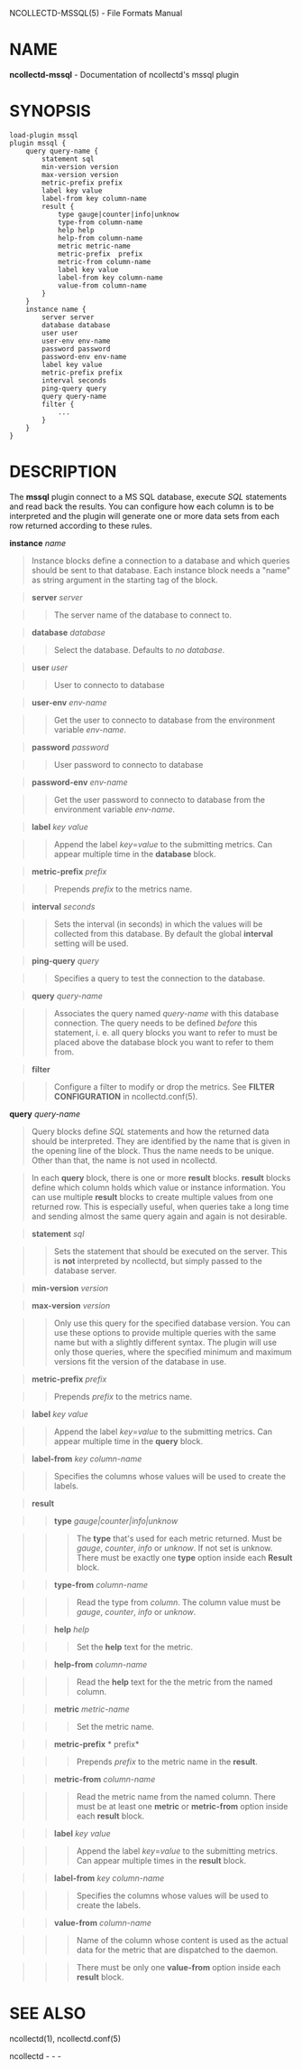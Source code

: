 NCOLLECTD-MSSQL(5) - File Formats Manual

# NAME

**ncollectd-mssql** - Documentation of ncollectd's mssql plugin

# SYNOPSIS

	load-plugin mssql
	plugin mssql {
	    query query-name {
	        statement sql
	        min-version version
	        max-version version
	        metric-prefix prefix
	        label key value
	        label-from key column-name
	        result {
	            type gauge|counter|info|unknow
	            type-from column-name
	            help help
	            help-from column-name
	            metric metric-name
	            metric-prefix  prefix
	            metric-from column-name
	            label key value
	            label-from key column-name
	            value-from column-name
	        }
	    }
	    instance name {
	        server server
	        database database
	        user user
	        user-env env-name
	        password password
	        password-env env-name
	        label key value
	        metric-prefix prefix
	        interval seconds
	        ping-query query
	        query query-name
	        filter {
	            ...
	        }
	    }
	}

# DESCRIPTION

The **mssql** plugin connect to a MS SQL database, execute *SQL*
statements and read back the results.
You can configure how each column is to be interpreted and the
plugin will generate one or more data sets from each row returned according
to these rules.

**instance** *name*

> Instance blocks define a connection to a database and which queries should be
> sent to that database.
> Each instance block needs a "name" as string argument in the starting tag of
> the block.

> **server** *server*

> > The server name of the database to connect to.

> **database** *database*

> > Select the database.
> > Defaults to *no database*.

> **user** *user*

> > User to connecto to database

> **user-env** *env-name*

> > Get the user to connecto to database from the environment variable
> > *env-name*.

> **password** *password*

> > User password to connecto to database

> **password-env** *env-name*

> > Get the user password to connecto to database from the environment variable
> > *env-name*.

> **label** *key* *value*

> > Append the label *key*=*value* to the submitting metrics.
> > Can appear multiple time in the **database** block.

> **metric-prefix** *prefix*

> > Prepends *prefix* to the metrics name.

> **interval** *seconds*

> > Sets the interval (in seconds) in which the values will be collected from this
> > database.
> > By default the global **interval** setting will be used.

> **ping-query** *query*

> > Specifies a query to test the connection to the database.

> **query** *query-name*

> > Associates the query named *query-name* with this database connection.
> > The query needs to be defined *before* this statement, i. e. all query
> > blocks you want to refer to must be placed above the database block you want to
> > refer to them from.

> **filter**

> > Configure a filter to modify or drop the metrics.
> > See **FILTER CONFIGURATION** in
> > ncollectd.conf(5).

**query** *query-name*

> Query blocks define *SQL* statements and how the returned data should be
> interpreted.
> They are identified by the name that is given in the opening line of the block.
> Thus the name needs to be unique.
> Other than that, the name is not used in ncollectd.

> In each **query** block, there is one or more **result** blocks.
> **result** blocks define which column holds which value or instance
> information.
> You can use multiple **result** blocks to create multiple values from one
> returned row.
> This is especially useful, when queries take a long time and sending almost
> the same query again and again is not desirable.

> **statement** *sql*

> > Sets the statement that should be executed on the server.
> > This is **not** interpreted by ncollectd, but simply passed to the database
> > server.

> **min-version** *version*

> **max-version** *version*

> > Only use this query for the specified database version.
> > You can use these options to provide multiple queries with the same name but
> > with a slightly different syntax.
> > The plugin will use only those queries, where the specified minimum
> > and maximum versions fit the version of the database in use.

> **metric-prefix** *prefix*

> > Prepends *prefix* to the metrics name.

> **label** *key* *value*

> > Append the label *key*=*value* to the submitting metrics.
> > Can appear multiple time in the **query** block.

> **label-from** *key* *column-name*

> > Specifies the columns whose values will be used to create the labels.

> **result**

> > **type** *gauge|counter|info|unknow*

> > > The **type** that's used for each metric returned.
> > > Must be *gauge*, *counter*, *info* or *unknow*.
> > > If not set is unknow.
> > > There must be exactly one **type** option inside each **Result** block.

> > **type-from** *column-name*

> > > Read the type from *column*.
> > > The column value must be *gauge*, *counter*,
> > > *info* or *unknow*.

> > **help** *help*

> > > Set the **help** text for the metric.

> > **help-from** *column-name*

> > > Read the **help** text for the the metric from the named column.

> > **metric** *metric-name*

> > > Set the metric name.

> > **metric-prefix** * prefix*

> > > Prepends *prefix* to the metric name in the **result**.

> > **metric-from** *column-name*

> > > Read the metric name from the named column.
> > > There must be at least one **metric** or **metric-from** option inside
> > > each **result** block.

> > **label** *key* *value*

> > > Append the label *key*=*value* to the submitting metrics.
> > > Can appear multiple times in the **result** block.

> > **label-from** *key* *column-name*

> > > Specifies the columns whose values will be used to create the labels.

> > **value-from** *column-name*

> > > Name of the column whose content is used as the actual data for the metric
> > > that are dispatched to the daemon.

> > > There must be only one **value-from** option inside each **result** block.

# SEE ALSO

ncollectd(1),
ncollectd.conf(5)

ncollectd - - -
